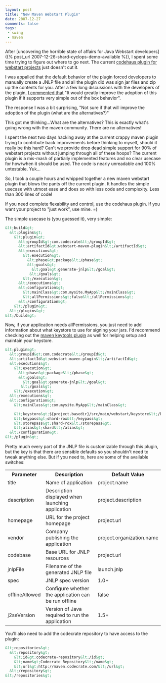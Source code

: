 ```yaml
---
layout: post
title: "New Maven Webstart Plugin"
date: 2007-12-27
comments: false
tags:
 - swing
 - maven
---
```


After [uncovering the horrible state of affairs for Java Webstart developers]({% post_url 2007-12-26-shard-cyclops-demo-available %}), I spent some time trying to figure out where to go next. The current [codehaus plugin for webstart projects](http://mojo.codehaus.org/webstart-maven-plugin-parent/webstart-maven-plugin/) just doesn't cut it.



I was appalled that the default behavior of the plugin forced developers to manually create a JNLP file and all the plugin did was sign jar files and zip up the contents for you. After a few long discussions with the developers of the plugin, [I commented that](http://jira.codehaus.org/browse/MWEBSTART-86) "It would greatly improve the adoption of this plugin if it supports very simple out of the box behavior".



The response I was a bit surprising, "Not sure if that will improve the adoption of the plugin (what are the alternatives?)"



This got me thinking...What are the alternatives? This is exactly what's going wrong with the maven community. There are no alternatives!



I spent the next two days hacking away at the current crappy maven plugin trying to contribute back improvements before thinking to myself, should it really be this hard? Can't we provide drop dead simple support for 90% of webstart projects without jumping through all of these hoops? The current plugin is a mis-mash of partially implemented features and no clear usecase for how/when it should be used. The code is nearly unreadable and 100% untestable. Yuk...



So, I took a couple hours and whipped together a new maven webstart plugin that blows the pants off the current plugin. It handles the simple usecase with utmost ease and does so with less code and complexity. Less than 300 lines of code!



If you need complete flexability and control, use the codehaus plugin. If you want your project to "just work", use mine. =)



The simple usecase is (you guessed it), very simple:


```xml
&lt;build&gt;
  &lt;plugins&gt;
    &lt;plugin&gt;
      &lt;groupId&gt;com.codecrate&lt;/groupId&gt;
      &lt;artifactId&gt;webstart-maven-plugin&lt;/artifactId&gt;
      &lt;executions&gt;
        &lt;execution&gt;
          &lt;phase&gt;package&lt;/phase&gt;
          &lt;goals&gt;
            &lt;goal&gt;generate-jnlp&lt;/goal&gt;
           &lt;/goals&gt;
        &lt;/execution&gt;
      &lt;/executions&gt;
      &lt;configuration&gt;
        &lt;mainClass&gt;com.mysite.MyApp&lt;/mainClass&gt;
        &lt;allPermissions&gt;false&lt;/allPermissions&gt;
      &lt;/configuration&gt;
    &lt;/plugin&gt;
  &lt;/plugins&gt;
&lt;/build&gt;
```



Now, if your application needs allPermissions, you just need to add information about what keystore to use for signing your jars. I'd recommend checking out the [maven keytools plugin](http://mojo.codehaus.org/keytool-maven-plugin/) as well for helping setup and maintain your keystore.


```xml
&lt;plugin&gt;
  &lt;groupId&gt;com.codecrate&lt;/groupId&gt;
  &lt;artifactId&gt;webstart-maven-plugin&lt;/artifactId&gt;
  &lt;executions&gt;
    &lt;execution&gt;
      &lt;phase&gt;package&lt;/phase&gt;
      &lt;goals&gt;
        &lt;goal&gt;generate-jnlp&lt;/goal&gt;
       &lt;/goals&gt;
    &lt;/execution&gt;
  &lt;/executions&gt;
  &lt;configuration&gt;
    &lt;mainClass&gt;com.mysite.MyApp&lt;/mainClass&gt;

    &lt;keystore&gt;${project.basedir}/src/main/webstart/keystore&lt;/keystore&gt;
    &lt;keypass&gt;shard-rox&lt;/keypass&gt;
    &lt;storepass&gt;shard-rox&lt;/storepass&gt;
    &lt;alias&gt;shard&lt;/alias&gt;
  &lt;/configuration&gt;
&lt;/plugin&gt;
```



Pretty much every part of the JNLP file is customizable through this plugin, but the key is that there are sensible defaults so you shouldn't need to tweak anything else. But if you need to, here are some of the available switches:


<table>

<tr>

<th>Parameter</th>

<th>Description</th>

<th>Default Value</th>

</tr>

<tr>

<td>title</td>

<td>Name of application</td>

<td>project.name</td>

</tr>

<tr>

<td>description</td>

<td>Description displayed when launching application</td>

<td>project.description</td>

</tr>

<tr>

<td>homepage</td>

<td>URL for the project homepage</td>

<td>project.url</td>

</tr>

<tr>

<td>vendor</td>

<td>Company publishing the application</td>

<td>project.organization.name</td>

</tr>

<tr>

<td>codebase</td>

<td>Base URL for JNLP resources</td>

<td>project.url</td>

</tr>

<tr>

<td>jnlpFile</td>

<td>Filename of the generated JNLP file</td>

<td>launch.jnlp</td>

</tr>

<tr>

<td>spec</td>

<td>JNLP spec version</td>

<td>1.0+</td>

</tr>

<tr>

<td>offlineAllowed</td>

<td>Configure whether the application can be run offline</td>

<td>false</td>

</tr>

<tr>

<td>j2seVersion</td>

<td>Version of Java required to run the application</td>

<td>1.5+</td>

</tr>

</table>


You'll also need to add the codecrate repository to have access to the plugin:


```xml
&lt;repositories&gt;
  &lt;repository&gt;
    &lt;id&gt;codecrate-repository&lt;/id&gt;
    &lt;name&gt;Codecrate Repository&lt;/name&gt;
    &lt;url&gt;http://maven.codecrate.com/&lt;/url&gt;
  &lt;/repository&gt;
&lt;/repositories&gt;
```
